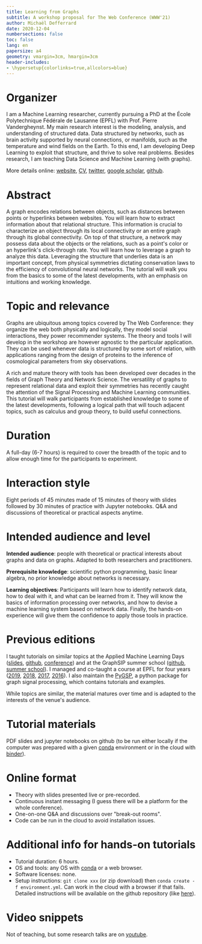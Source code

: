 ```yaml
---
title: Learning from Graphs
subtitle: A workshop proposal for The Web Conference (WWW'21)
author: Michaël Defferrard
date: 2020-12-04
numbersections: false
toc: false
lang: en
papersize: a4
geometry: vmargin=3cm, hmargin=3cm
header-includes:
- \hypersetup{colorlinks=true,allcolors=blue}
---
```


# Organizer

I am a Machine Learning researcher, currently pursuing a PhD at the École Polytechnique Fédérale de Lausanne (EPFL) with Prof. Pierre Vandergheynst. My main research interest is the modeling, analysis, and understanding of structured data. Data structured by networks, such as brain activity supported by neural connections, or manifolds, such as the temperature and wind fields on the Earth. To this end, I am developing Deep Learning to exploit that structure, and thrive to solve real problems. Besides research, I am teaching Data Science and Machine Learning (with graphs).

More details online:
[website](https://deff.ch),
[CV](https://deff.ch/cv.pdf),
[twitter](https://twitter.com/m_deff),
[google scholar](https://scholar.google.com/citations?user=Ztj2-gUAAAAJ),
[github](https://github.com/mdeff).

# Abstract

A graph encodes relations between objects, such as distances between points or hyperlinks between websites.
You will learn how to extract information about that relational structure.
This information is crucial to characterize an object through its local connectivity or an entire graph through its global connectivity.
On top of that structure, a network may possess data about the objects or the relations, such as a point's color or an hyperlink's click-through rate.
You will learn how to leverage a graph to analyze this data.
Leveraging the structure that underlies data is an important concept, from physical symmetries dictating conservation laws to the efficiency of convolutional neural networks.
The tutorial will walk you from the basics to some of the latest developments, with an emphasis on intuitions and working knowledge.

# Topic and relevance

Graphs are ubiquitous among topics covered by The Web Conference:
they organize the web both physically and logically, they model social interactions, they power recommender systems.
The theory and tools I will develop in the workshop are however agnostic to the particular application.
They can be used whenever data is structured by some sort of relation, with applications ranging from the design of proteins to the inference of cosmological parameters from sky observations.

A rich and mature theory with tools has been developed over decades in the fields of Graph Theory and Network Science.
The versatility of graphs to represent relational data and exploit their symmetries has recently caught the attention of the Signal Processing and Machine Learning communities.
This tutorial will walk participants from established knowledge to some of the latest developments, following a logical path that will touch adjacent topics, such as calculus and group theory, to build useful connections.

# Duration

A full-day (6-7 hours) is required to cover the breadth of the topic and to allow enough time for the participants to experiment.

# Interaction style

Eight periods of 45 minutes made of 15 minutes of theory with slides followed by 30 minutes of practice with Jupyter notebooks.
Q&A and discussions of theoretical or practical aspects anytime.

# Intended audience and level

**Intended audience**: people with theoretical or practical interests about graphs and data on graphs. Adapted to both researchers and practitioners.

**Prerequisite knowledge**: scientific python programming, basic linear algebra, no prior knowledge about networks is necessary.

**Learning objectives**:
Participants will learn how to identify network data, how to deal with it, and what can be learned from it.
They will know the basics of information processing over networks, and how to devise a machine learning system based on network data.
Finally, the hands-on experience will give them the confidence to apply those tools in practice.

# Previous editions

I taught tutorials on similar topics at the Applied Machine Learning Days ([slides](https://doi.org/10.5281/zenodo.2551081), [github](https://github.com/rodrigo-pena/amld2019-graph-workshop), [conference](https://appliedmldays.org/events/amld-epfl-2019/workshops/learning-and-processing-over-networks)) and at the GraphSIP summer school ([github](https://github.com/mdeff/pygsp_tutorial_graphsip), [summer school](https://graphsip.sciencesconf.org)).
I managed and co-taught a course at EPFL for four years ([2019](https://github.com/mdeff/ntds_2019), [2018](https://github.com/mdeff/ntds_2018), [2017](https://github.com/mdeff/ntds_2017), [2016](https://github.com/mdeff/ntds_2016)).
I also maintain the [PyGSP](https://pygsp.rtfd.io/), a python package for graph signal processing, which contains tutorials and examples.

While topics are similar, the material matures over time and is adapted to the interests of the venue's audience.

# Tutorial materials

PDF slides and jupyter notebooks on github (to be run either locally if the computer was prepared with a given [conda](https://conda.io) environment or in the cloud with [binder](https://mybinder.org)).

# Online format

* Theory with slides presented live or pre-recorded.
* Continuous instant messaging (I guess there will be a platform for the whole conference).
* One-on-one Q&A and discussions over "break-out rooms".
* Code can be run in the cloud to avoid installation issues.

# Additional info for hands-on tutorials

* Tutorial duration: 6 hours.
* OS and tools: any OS with [conda](https://conda.io) or a web browser.
* Software licenses: none.
* Setup instructions: `git clone xxx` (or zip download) then `conda create -f environment.yml`. Can work in the cloud with a browser if that fails. Detailed instructions will be available on the github repository (like [here](https://github.com/rodrigo-pena/amld2019-graph-workshop#installation)).

# Video snippets

Not of teaching, but some research talks are on [youtube](https://www.youtube.com/channel/UCUHLTuGMbhn1GZfVmLkeV6g).
